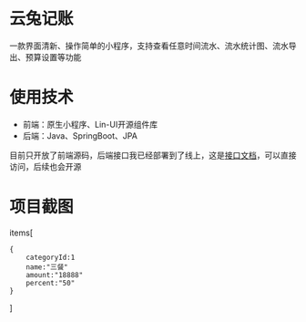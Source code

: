 # 云兔记账

一款界面清新、操作简单的小程序，支持查看任意时间流水、流水统计图、流水导出、预算设置等功能


# 使用技术
* 前端：原生小程序、Lin-UI开源组件库
* 后端：Java、SpringBoot、JPA

目前只开放了前端源码，后端接口我已经部署到了线上，这是[接口文档](https://docs.apipost.cn/view/e4455ed76245f853)，可以直接访问，后续也会开源


# 项目截图

items[

    {
        categoryId:1
        name:"三餐"
        amount:"18888"
        percent:"50"
    }

]